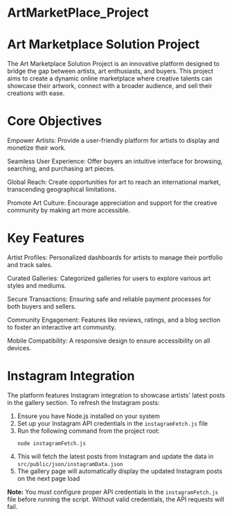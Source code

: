 # ArtMarketPlace_Project

# Art Marketplace Solution Project

The Art Marketplace Solution Project is an innovative platform designed to bridge the gap between artists, art enthusiasts, and buyers. This project aims to create a dynamic online marketplace where creative talents can showcase their artwork, connect with a broader audience, and sell their creations with ease.

# Core Objectives

Empower Artists: Provide a user-friendly platform for artists to display and monetize their work.

Seamless User Experience: Offer buyers an intuitive interface for browsing, searching, and purchasing art pieces.

Global Reach: Create opportunities for art to reach an international market, transcending geographical limitations.

Promote Art Culture: Encourage appreciation and support for the creative community by making art more accessible.

# Key Features

Artist Profiles: Personalized dashboards for artists to manage their portfolio and track sales.

Curated Galleries: Categorized galleries for users to explore various art styles and mediums.

Secure Transactions: Ensuring safe and reliable payment processes for both buyers and sellers.

Community Engagement: Features like reviews, ratings, and a blog section to foster an interactive art community.

Mobile Compatibility: A responsive design to ensure accessibility on all devices.

# Instagram Integration

The platform features Instagram integration to showcase artists' latest posts in the gallery section. To refresh the Instagram posts:

1. Ensure you have Node.js installed on your system
2. Set up your Instagram API credentials in the `instagramFetch.js` file
3. Run the following command from the project root:
   ```
   node instagramFetch.js
   ```
4. This will fetch the latest posts from Instagram and update the data in `src/public/json/instagramData.json`
5. The gallery page will automatically display the updated Instagram posts on the next page load

**Note:** You must configure proper API credentials in the `instagramFetch.js` file before running the script. Without valid credentials, the API requests will fail.
